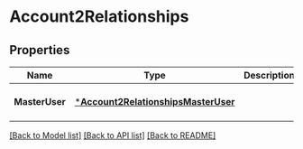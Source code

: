 # Account2Relationships

## Properties
Name | Type | Description | Notes
------------ | ------------- | ------------- | -------------
**MasterUser** | [***Account2RelationshipsMasterUser**](Account_2_relationships_masterUser.md) |  | [optional] [default to null]

[[Back to Model list]](../README.md#documentation-for-models) [[Back to API list]](../README.md#documentation-for-api-endpoints) [[Back to README]](../README.md)

